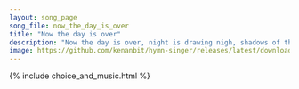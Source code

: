 ```yaml
---
layout: song_page
song_file: now_the_day_is_over
title: "Now the day is over"
description: "Now the day is over, night is drawing nigh, shadows of the evening steal across the sky.  Now the leafless landscape settles in repose, waiting for th... english secular 4part textbyother evening autumn"
image: https://github.com/kenanbit/hymn-singer/releases/latest/download/now_the_day_is_over-trad.png
---
```


{% include choice_and_music.html %}